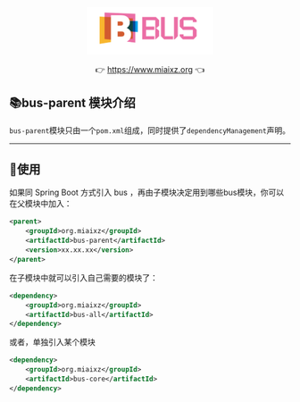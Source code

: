 <p align="center">
	<a href="https://www.miaixz.org"><img src="../LOGO.svg" width="45%"></a>
</p>
<p align="center">
	👉 <a href="https://www.miaixz.org">https://www.miaixz.org</a> 👈
</p>

## 📚bus-parent 模块介绍

`bus-parent`模块只由一个`pom.xml`组成，同时提供了`dependencyManagement`声明。

-------------------------------------------------------------------------------

## 🍒使用

如果同 Spring Boot 方式引入 bus ，再由子模块决定用到哪些bus模块，你可以在父模块中加入：

```xml
<parent>
    <groupId>org.miaixz</groupId>
    <artifactId>bus-parent</artifactId>
    <version>xx.xx.xx</version>
</parent>
```

在子模块中就可以引入自己需要的模块了：

```xml
<dependency>
    <groupId>org.miaixz</groupId>
    <artifactId>bus-all</artifactId>
</dependency>
``` 

或者，单独引入某个模块

```xml
<dependency>
    <groupId>org.miaixz</groupId>
    <artifactId>bus-core</artifactId>
</dependency>
```